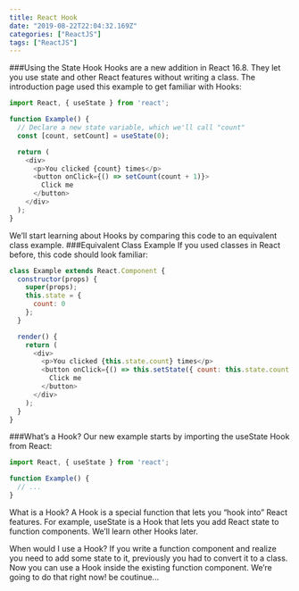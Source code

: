 ```yaml
---
title: React Hook
date: "2019-08-22T22:04:32.169Z"
categories: ["ReactJS"]
tags: ["ReactJS"]
---
```

###Using the State Hook
Hooks are a new addition in React 16.8. They let you use state and other React features without writing a class.
The introduction page used this example to get familiar with Hooks:
```javascript
import React, { useState } from 'react';

function Example() {
  // Declare a new state variable, which we'll call "count"
  const [count, setCount] = useState(0);

  return (
    <div>
      <p>You clicked {count} times</p>
      <button onClick={() => setCount(count + 1)}>
        Click me
      </button>
    </div>
  );
}
```
We’ll start learning about Hooks by comparing this code to an equivalent class example.
###Equivalent Class Example
If you used classes in React before, this code should look familiar:
```javascript
class Example extends React.Component {
  constructor(props) {
    super(props);
    this.state = {
      count: 0
    };
  }

  render() {
    return (
      <div>
        <p>You clicked {this.state.count} times</p>
        <button onClick={() => this.setState({ count: this.state.count + 1 })}>
          Click me
        </button>
      </div>
    );
  }
}
```
###What’s a Hook?
Our new example starts by importing the useState Hook from React:
```javascript
import React, { useState } from 'react';

function Example() {
  // ...
}
```
What is a Hook? A Hook is a special function that lets you “hook into” React features. For example, useState is a Hook that lets you add React state to function components. We’ll learn other Hooks later.

When would I use a Hook? If you write a function component and realize you need to add some state to it, previously you had to convert it to a class. Now you can use a Hook inside the existing function component. We’re going to do that right now!
be coutinue...